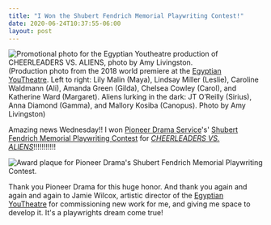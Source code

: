 ```yaml
---
title: "I Won the Shubert Fendrich Memorial Playwriting Contest!"
date: 2020-06-24T10:37:55-06:00
layout: post
---
```


![Promotional photo for the Egyptian Youtheatre production of *CHEERLEADERS VS. ALIENS*, photo by Amy Livingston.](/images/cheerleaders_gilda_sitting_stage.jpg)  
(Production photo from the 2018 world premiere at the [Egyptian YouTheatre](). Left to right: Lily Malin (Maya), Lindsay Miller (Leslie), Caroline Waldmann (Ali), Amanda Green (Gilda), Chelsea Cowley (Carol), and Katherine Ward (Margaret). Aliens lurking in the dark: JT O’Reilly (Sirius), Anna Diamond (Gamma), and Mallory Kosiba (Canopus). Photo by Amy Livingston)

Amazing news Wednesday!! I won [Pioneer Drama Service](https://www.pioneerdrama.com/Default.asp?src=top)'s' [Shubert Fendrich Memorial Playwriting Contest](https://www.pioneerdrama.com/Playwrights/Contest.asp) for [*CHEERLEADERS VS. ALIENS*](https://www.pioneerdrama.com/SearchDetail.asp?PC=CHEERLEADE&src=def)!!!!!!!!!!!

![Award plaque for Pioneer Drama's Shubert Fendrich Memorial Playwriting Contest.](/images/shubert_fendrich_memorial_playwriting_contest.jpeg)

Thank you Pioneer Drama for this huge honor. And thank you again and again and again to Jamie Wilcox, artistic director of the [Egyptian YouTheatre](https://egyptiantheatrecompany.org/youtheatre) for commissioning new work for me, and giving me space to develop it. It's a playwrights dream come true!

